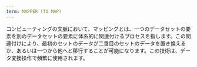 ```yaml
---
term: MAPPER (TO MAP)
---
```


コンピューティングの文脈において、マッピングとは、一つのデータセットの要素を別のデータセットの要素に体系的に関連付けるプロセスを指します。この関連付けにより、最初のセットのデータが二番目のセットのデータを置き換えるか、あるいは一つから他へと移行することが可能になります。この技術は、データ変換操作で頻繁に使用されます。
